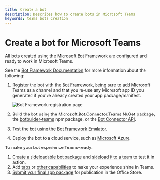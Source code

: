 ```yaml
---
title: Create a bot
description: Describes how to create bots in Microsoft Teams
keywords: teams bots creation
---
```


# Create a bot for Microsoft Teams

All bots created using the Microsoft Bot Framework are configured and ready to work in Microsoft Teams.

See the [Bot Framework Documentation](https://docs.botframework.com/en-us/) for more information about the following:

1. Register the bot with the [Bot Framework](https://dev.botframework.com/), being sure to add Microsoft Teams as a channel and that you re-use any Microsoft app ID you generated if you've already created your app package/manifest.

   ![Bot Framework registration page](~/assets/images/bots/bfregister.png)

2. Build the bot using the [Microsoft.Bot.Connector.Teams](https://www.nuget.org/packages/Microsoft.Bot.Connector.Teams) NuGet package, the [botbuilder-teams](https://www.npmjs.com/package/botbuilder-teams) npm package, or the [Bot Connector API](https://docs.microsoft.com/en-us/bot-framework/rest-api/bot-framework-rest-connector-api-reference).

3. Test the bot using the [Bot Framework Emulator](https://docs.microsoft.com/en-us/bot-framework/debug-bots-emulator).

4. Deploy the bot to a cloud service, such as [Microsoft Azure](https://azure.microsoft.com/).

To make your bot experience Teams-ready:

1. [Create a sideloadable bot package](~/publishing/apps-package) and [sideload it to a team](~/concepts/apps-sideload) to test it in action.
2. Add [tabs](~/concepts/tabs/tabs-overview) or [other capabilities](~/concepts/apps/apps-overview.md#map-your-scenario-to-teams-capabilities) to make your experience shine in Teams.
3. [Submit your final app package](~/publishing/apps-publish) for publication in the Office Store.
